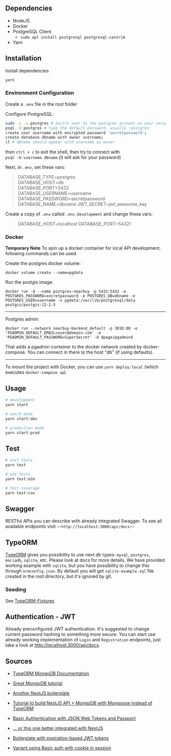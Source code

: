 ## Dependencies

- NodeJS
- Docker
- PostgreSQL Client
  - `sudo apt install postgresql postgresql-contrib`
- Yarn

## Installation

Install dependencies

```bash
yarn
```

### Environment Configuration

Create a `.env` file in the root folder

Configure PostgreSQL:

```sh
sudo -i -u postgres # Switch over to the postgres account on your server by typing:
psql -U postgres # type the default password, usually 'postgres'
create user username with encrypted password 'secretpassword';
create database dbname with owner username;
\l # dbname should appear with username as owner
```

then `ctrl + c` to exit the shell, then try to connect with  
`psql -U username dbname` (it will ask for your password)

Next, in `.env`, set these vars:

> DATABASE_TYPE=postgres  
> DATABASE_HOST=db  
> DATABASE_PORT=5432  
> DATABASE_USERNAME=username  
> DATABASE_PASSWORD=secretpassword  
> DATABASE_NAME=dbname
> JWT_SECRET=jwt_awesome_key

Create a copy of `.env` called `.env.development` and change these vars:

> DATABASE_HOST=localhost
> DATABASE_PORT=54321

### Docker

**Temporary Note**
To spin up a docker container for local API development, following commands can be used.

Create the postgres docker volume:

`docker volume create --name=pgdata`

Run the postgis image:

`docker run -d --name postgres-nearbuy -p 5432:5432 -e POSTGRES_PASSWORD=secretpassword -e POSTGRES_DB=dbname -e POSTGRES_USER=username -v pgdata:/var/lib/postgresql/data postgis/postgis:12-2.5`

---

Postgres admin:

`docker run --network nearbuy-backend_default -p 3010:80 -e 'PGADMIN_DEFAULT_EMAIL=user@domain.com' -e 'PGADMIN_DEFAULT_PASSWORD=SuperSecret' -d dpage/pgadmin4`

That adds a pgadmin container to the docker network created by docker-compose. You can connect in there to the host "db" (if using defaults).

---

To mount the project with Docker, you can use `yarn deploy:local` (which executes `docker-compose up`)

## Usage

```bash
# development
yarn start

# watch mode
yarn start:dev

# production mode
yarn start:prod
```

## Test

```bash
# unit tests
yarn test

# e2e tests
yarn test:e2e

# test coverage
yarn test:cov
```

## Swagger

RESTful APIs you can describe with already integrated Swagger.
To see all available endpoints visit `~~http://localhost:3000/api/docs~~`

## TypeORM

[TypeORM](http://typeorm.io/) gives you possibility to use next db types:
`mysql`, `postgres`, `mariadb`, `sqlite`, etc. Please look at docs for more details.
We have provided working example with `sqlite`, but you have possibility to change
this through `ormconfig.json`. By default you will get `sqlite-example.sql` file
created in the root directory, but it's ignored by git.

### Seeding

See [TypeORM-Fixtures](https://robinck.github.io/typeorm-fixtures/)

## Authentication - JWT

Already preconfigured JWT authentication.
It's suggested to change current password hashing to something more secure.
You can start use already working implementation of `Login` and `Registration`
endpoints, just take a look at [http://localhost:3000/api/docs](http://localhost:3000/api/docs).

## Sources

- [TypeORM MongoDB Documentation](https://github.com/typeorm/typeorm/blob/master/docs/mongodb.md)

- [Great MongoDB tutorial](https://www.tutorialspoint.com/mongodb/mongodb_quick_guide.htm)

- [Another NestJS boilerplate](https://github.com/unlight/nest-typescript-starter/tree/ad59f3443f347e668f1d6f6c22f78f01bddcfb89)

- [Tutorial to build NestJS API + MongoDB with Mongoose instead of TypeORM](https://scotch.io/tutorials/building-a-modern-app-using-nestjs-mongodb-and-vuejs?utm_source=spotim&utm_medium=spotim_recirculation&spotim_referrer=recirculation&spot_im_comment_id=sp_D7GE1sbz_46694_c_Ta07US)

- [Basic Authentication with JSON Web Tokens and Passport](https://scotch.io/@devGson/api-authentication-with-json-web-tokensjwt-and-passport)
- [... or this one better integrated with NestJS](https://codebrains.io/jwt-auth-with-nestjs-passport-and-express/)

- [Boilerplate with expiration-based JWT tokens](https://github.com/abouroubi/nestjs-auth-jwt)

- [Variant using Basic auth with cookie in session](http://blog.exceptionfound.com/index.php/2018/06/07/nestjs-basic-auth-and-sessions/#Get_Projects_for_Authenticated_User)
